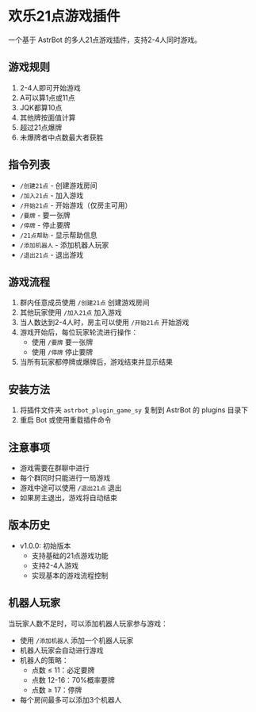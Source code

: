 # 欢乐21点游戏插件

一个基于 AstrBot 的多人21点游戏插件，支持2-4人同时游戏。

## 游戏规则

1. 2-4人即可开始游戏
2. A可以算1点或11点
3. JQK都算10点
4. 其他牌按面值计算
5. 超过21点爆牌
6. 未爆牌者中点数最大者获胜

## 指令列表

- `/创建21点` - 创建游戏房间
- `/加入21点` - 加入游戏
- `/开始21点` - 开始游戏（仅房主可用）
- `/要牌` - 要一张牌
- `/停牌` - 停止要牌
- `/21点帮助` - 显示帮助信息
- `/添加机器人` - 添加机器人玩家
- `/退出21点` - 退出游戏

## 游戏流程

1. 群内任意成员使用 `/创建21点` 创建游戏房间
2. 其他玩家使用 `/加入21点` 加入游戏
3. 当人数达到2-4人时，房主可以使用 `/开始21点` 开始游戏
4. 游戏开始后，每位玩家轮流进行操作：
   - 使用 `/要牌` 要一张牌
   - 使用 `/停牌` 停止要牌
5. 当所有玩家都停牌或爆牌后，游戏结束并显示结果

## 安装方法

1. 将插件文件夹 `astrbot_plugin_game_sy` 复制到 AstrBot 的 plugins 目录下
2. 重启 Bot 或使用重载插件命令

## 注意事项

- 游戏需要在群聊中进行
- 每个群同时只能进行一局游戏
- 游戏中途可以使用 `/退出21点` 退出
- 如果房主退出，游戏将自动结束

## 版本历史

- v1.0.0: 初始版本
  - 支持基础的21点游戏功能
  - 支持2-4人游戏
  - 实现基本的游戏流程控制

## 机器人玩家

当玩家人数不足时，可以添加机器人玩家参与游戏：

- 使用 `/添加机器人` 添加一个机器人玩家
- 机器人玩家会自动进行游戏
- 机器人的策略：
  - 点数 ≤ 11：必定要牌
  - 点数 12-16：70%概率要牌
  - 点数 ≥ 17：停牌
- 每个房间最多可以添加3个机器人
